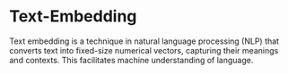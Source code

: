 # Text-Embedding
Text embedding is a technique in natural language processing (NLP) that converts text into fixed-size numerical vectors, capturing their meanings and contexts. This facilitates machine understanding of language.
